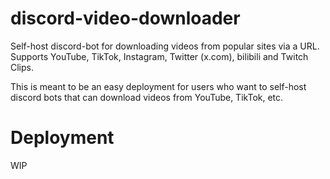 # discord-video-downloader
Self-host discord-bot for downloading videos from popular sites via a URL. 
Supports YouTube, TikTok, Instagram, Twitter (x.com), bilibili
and Twitch Clips.

This is meant to be an easy deployment for users who want to self-host
discord bots that can download videos from YouTube, TikTok, etc.

# Deployment
WIP
